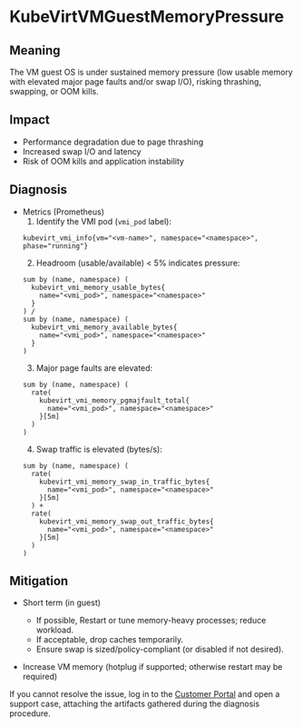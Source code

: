 # KubeVirtVMGuestMemoryPressure

## Meaning
The VM guest OS is under sustained memory pressure (low usable memory
with elevated major page faults and/or swap I/O), risking thrashing,
swapping, or OOM kills.

## Impact
- Performance degradation due to page thrashing
- Increased swap I/O and latency
- Risk of OOM kills and application instability

## Diagnosis
- Metrics (Prometheus)
  1) Identify the VMI pod (`vmi_pod` label):
  ```promql
  kubevirt_vmi_info{vm="<vm-name>", namespace="<namespace>",
  phase="running"}
  ```
  2) Headroom (usable/available) < 5% indicates pressure:
  ```promql
  sum by (name, namespace) (
    kubevirt_vmi_memory_usable_bytes{
      name="<vmi_pod>", namespace="<namespace>"
    }
  ) /
  sum by (name, namespace) (
    kubevirt_vmi_memory_available_bytes{
      name="<vmi_pod>", namespace="<namespace>"
    }
  )
  ```
  3) Major page faults are elevated:
  ```promql
  sum by (name, namespace) (
    rate(
      kubevirt_vmi_memory_pgmajfault_total{
        name="<vmi_pod>", namespace="<namespace>"
      }[5m]
    )
  )
  ```
  4) Swap traffic is elevated (bytes/s):
  ```promql
  sum by (name, namespace) (
    rate(
      kubevirt_vmi_memory_swap_in_traffic_bytes{
        name="<vmi_pod>", namespace="<namespace>"
      }[5m]
    ) +
    rate(
      kubevirt_vmi_memory_swap_out_traffic_bytes{
        name="<vmi_pod>", namespace="<namespace>"
      }[5m]
    )
  )
  ```

## Mitigation
- Short term (in guest)
  - If possible, Restart or tune memory-heavy processes; reduce workload.
  - If acceptable, drop caches temporarily.
  - Ensure swap is sized/policy-compliant (or disabled if not desired).

- Increase VM memory (hotplug if supported; otherwise restart may be required)

If you cannot resolve the issue, log in to the
[Customer Portal](https://access.redhat.com) and open a support case,
attaching the artifacts gathered during the diagnosis procedure.